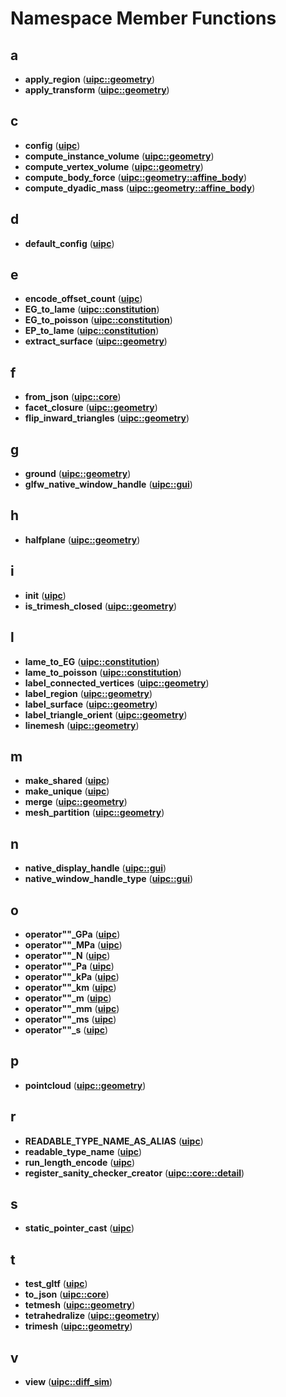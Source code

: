 
# Namespace Member Functions



## a

* **apply\_region** ([**uipc::geometry**](namespaceuipc_1_1geometry.md))
* **apply\_transform** ([**uipc::geometry**](namespaceuipc_1_1geometry.md))


## c

* **config** ([**uipc**](namespaceuipc.md))
* **compute\_instance\_volume** ([**uipc::geometry**](namespaceuipc_1_1geometry.md))
* **compute\_vertex\_volume** ([**uipc::geometry**](namespaceuipc_1_1geometry.md))
* **compute\_body\_force** ([**uipc::geometry::affine\_body**](namespaceuipc_1_1geometry_1_1affine__body.md))
* **compute\_dyadic\_mass** ([**uipc::geometry::affine\_body**](namespaceuipc_1_1geometry_1_1affine__body.md))


## d

* **default\_config** ([**uipc**](namespaceuipc.md))


## e

* **encode\_offset\_count** ([**uipc**](namespaceuipc.md))
* **EG\_to\_lame** ([**uipc::constitution**](namespaceuipc_1_1constitution.md))
* **EG\_to\_poisson** ([**uipc::constitution**](namespaceuipc_1_1constitution.md))
* **EP\_to\_lame** ([**uipc::constitution**](namespaceuipc_1_1constitution.md))
* **extract\_surface** ([**uipc::geometry**](namespaceuipc_1_1geometry.md))


## f

* **from\_json** ([**uipc::core**](namespaceuipc_1_1core.md))
* **facet\_closure** ([**uipc::geometry**](namespaceuipc_1_1geometry.md))
* **flip\_inward\_triangles** ([**uipc::geometry**](namespaceuipc_1_1geometry.md))


## g

* **ground** ([**uipc::geometry**](namespaceuipc_1_1geometry.md))
* **glfw\_native\_window\_handle** ([**uipc::gui**](namespaceuipc_1_1gui.md))


## h

* **halfplane** ([**uipc::geometry**](namespaceuipc_1_1geometry.md))


## i

* **init** ([**uipc**](namespaceuipc.md))
* **is\_trimesh\_closed** ([**uipc::geometry**](namespaceuipc_1_1geometry.md))


## l

* **lame\_to\_EG** ([**uipc::constitution**](namespaceuipc_1_1constitution.md))
* **lame\_to\_poisson** ([**uipc::constitution**](namespaceuipc_1_1constitution.md))
* **label\_connected\_vertices** ([**uipc::geometry**](namespaceuipc_1_1geometry.md))
* **label\_region** ([**uipc::geometry**](namespaceuipc_1_1geometry.md))
* **label\_surface** ([**uipc::geometry**](namespaceuipc_1_1geometry.md))
* **label\_triangle\_orient** ([**uipc::geometry**](namespaceuipc_1_1geometry.md))
* **linemesh** ([**uipc::geometry**](namespaceuipc_1_1geometry.md))


## m

* **make\_shared** ([**uipc**](namespaceuipc.md))
* **make\_unique** ([**uipc**](namespaceuipc.md))
* **merge** ([**uipc::geometry**](namespaceuipc_1_1geometry.md))
* **mesh\_partition** ([**uipc::geometry**](namespaceuipc_1_1geometry.md))


## n

* **native\_display\_handle** ([**uipc::gui**](namespaceuipc_1_1gui.md))
* **native\_window\_handle\_type** ([**uipc::gui**](namespaceuipc_1_1gui.md))


## o

* **operator""\_GPa** ([**uipc**](namespaceuipc.md))
* **operator""\_MPa** ([**uipc**](namespaceuipc.md))
* **operator""\_N** ([**uipc**](namespaceuipc.md))
* **operator""\_Pa** ([**uipc**](namespaceuipc.md))
* **operator""\_kPa** ([**uipc**](namespaceuipc.md))
* **operator""\_km** ([**uipc**](namespaceuipc.md))
* **operator""\_m** ([**uipc**](namespaceuipc.md))
* **operator""\_mm** ([**uipc**](namespaceuipc.md))
* **operator""\_ms** ([**uipc**](namespaceuipc.md))
* **operator""\_s** ([**uipc**](namespaceuipc.md))


## p

* **pointcloud** ([**uipc::geometry**](namespaceuipc_1_1geometry.md))


## r

* **READABLE\_TYPE\_NAME\_AS\_ALIAS** ([**uipc**](namespaceuipc.md))
* **readable\_type\_name** ([**uipc**](namespaceuipc.md))
* **run\_length\_encode** ([**uipc**](namespaceuipc.md))
* **register\_sanity\_checker\_creator** ([**uipc::core::detail**](namespaceuipc_1_1core_1_1detail.md))


## s

* **static\_pointer\_cast** ([**uipc**](namespaceuipc.md))


## t

* **test\_gltf** ([**uipc**](namespaceuipc.md))
* **to\_json** ([**uipc::core**](namespaceuipc_1_1core.md))
* **tetmesh** ([**uipc::geometry**](namespaceuipc_1_1geometry.md))
* **tetrahedralize** ([**uipc::geometry**](namespaceuipc_1_1geometry.md))
* **trimesh** ([**uipc::geometry**](namespaceuipc_1_1geometry.md))


## v

* **view** ([**uipc::diff\_sim**](namespaceuipc_1_1diff__sim.md))




